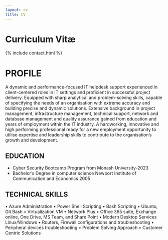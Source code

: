 ```yaml
---
layout: cv
title: CV
---
```


# Curriculum Vitæ

{% include contact.html %}

# PROFILE
A dynamic and performance-focused IT helpdesk support experienced in client-centered roles in IT settings and proficient in successful project delivery. Equipped with sharp analytical and problem-solving skills, capable of specifying the needs of an organisation with extreme accuracy and building precise and dynamic solutions. Extensive background in project management, infrastructure management, technical support, network and database management and quality assurance gained from education and years of employment within the IT industry. A hardworking, innovative and high performing professional ready for a new employment opportunity to utilise expertise and leadership skills to contribute to the organisation’s growth and development.

## EDUCATION
* Cyber Security Bootcamp Program from Monash University-2023
* Bachelor’s Degree in computer science
Newport Institute of Communication and Economics 2005

## TECHNICAL SKILLS

•	Azure Administration
•	Power Shell Scripting 
•	Bash Scripting
•	Ubuntu, Git Bash
•	Virtualization VM
•	Network Plus
•	Office 365 suite, Exchange online, One Drive, MS Team, and Share Point
•	Modern Desktop Services Linux/Windows
•	Routers, Firewall configurations and troubleshooting
•	Peripheral devices troubleshooting
•	Problem Solving Approach
•	Customer Centric Solutions